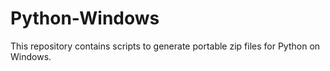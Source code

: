 # Python-Windows

This repository contains scripts to generate portable zip files for Python on Windows.